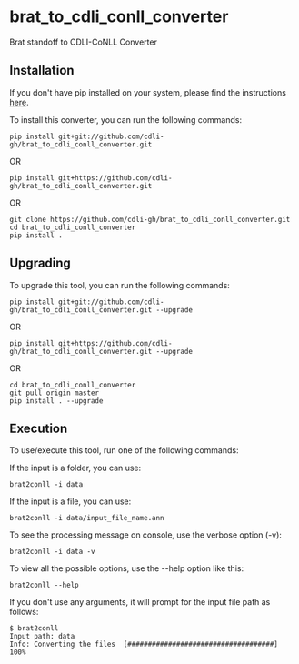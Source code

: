 # brat_to_cdli_conll_converter
Brat standoff to CDLI-CoNLL Converter

## Installation

If you don't have pip installed on your system, please find the instructions [here](https://pip.pypa.io/en/stable/installing/).

To install this converter, you can run the following commands:

```
pip install git+git://github.com/cdli-gh/brat_to_cdli_conll_converter.git
```

OR

```
pip install git+https://github.com/cdli-gh/brat_to_cdli_conll_converter.git
```

OR

```
git clone https://github.com/cdli-gh/brat_to_cdli_conll_converter.git
cd brat_to_cdli_conll_converter
pip install .
```

## Upgrading

To upgrade this tool, you can run the following commands:

```
pip install git+git://github.com/cdli-gh/brat_to_cdli_conll_converter.git --upgrade
```

OR

```
pip install git+https://github.com/cdli-gh/brat_to_cdli_conll_converter.git --upgrade
```

OR

```
cd brat_to_cdli_conll_converter
git pull origin master
pip install . --upgrade
```

## Execution

To use/execute this tool, run one of the following commands:

If the input is a folder, you can use:

```
brat2conll -i data
```

If the input is a file, you can use:

```
brat2conll -i data/input_file_name.ann
```

To see the processing message on console, use the verbose option (-v):
```
brat2conll -i data -v
```

To view all the possible options, use the --help option like this:
```
brat2conll --help
```

If you don't use any arguments, it will prompt for the input file path as follows:
```
$ brat2conll
Input path: data
Info: Converting the files  [####################################]  100%
```





